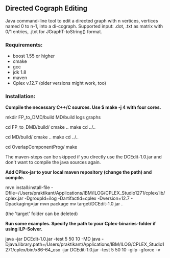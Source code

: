 ## Directed Cograph Editing
Java command-line tool to edit a directed graph with n vertices, vertices named 0 to n-1, into a di-cograph.
Supported input: .dot, .txt as matrix with 0/1 entries, .jtxt for JGraphT-toString() format.

### Requirements:
- boost 1.55 or higher
- cmake
- gcc
- jdk 1.8
- maven
- Cplex v.12.7 (older versions might work, too)

### Installation:

**Compile the necessary C++/C sources. Use $ make -j 4 with four cores.**

mkdir FP_to_DMD/build MD/build logs graphs

cd FP_to_DMD/build/
cmake ..
make
cd ../..

cd MD/build/
cmake ..
make
cd ../..

cd OverlapComponentProg/
make

The maven-steps can be skipped if you directly use the DCEdit-1.0.jar and don't want to compile the java sources again.

**Add CPlex-jar to your local maven repository (change the path) and compile.**

mvn install:install-file -Dfile=/Users/praktikant/Applications/IBM/ILOG/CPLEX_Studio1271/cplex/lib/cplex.jar -DgroupId=ilog -DartifactId=cplex -Dversion=12.7 -Dpackaging=jar
mvn package
mv target/DCEdit-1.0.jar .

(the 'target' folder can be deleted)

**Run some examples. Specify the path to your Cplex-binaries-folder if using ILP-Solver.**

java -jar DCEdit-1.0.jar -test 5 50 10 -MD
java -Djava.library.path=/Users/praktikant/Applications/IBM/ILOG/CPLEX_Studio1271/cplex/bin/x86-64_osx -jar DCEdit-1.0.jar -test 5 50 10 -gilp -gforce -v
